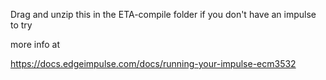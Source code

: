 Drag and unzip this in the ETA-compile folder if you don't have an impulse to try

more info at 

https://docs.edgeimpulse.com/docs/running-your-impulse-ecm3532

